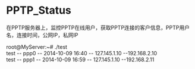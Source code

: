PPTP_Status
===========

在PPTP服务器上，监控PPTP在线用户，获取PPTP连接的客户信息，PPTP用户名，连接时间，公网IP，私网IP

root@MyServer:~# ./test <br />
test -- ppp0 --  2014-10-09 16:40 -- 127.145.1.10 --192.168.2.10<br />
test -- ppp1 --  2014-10-09 16:59 -- 127.145.1.10 --192.168.2.11<br />
